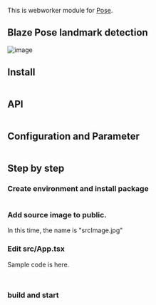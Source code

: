 This is webworker module for [Pose](https://google.github.io/mediapipe/solutions/pose).

## Blaze Pose landmark detection

![image](https://user-images.githubusercontent.com/48346627/164592156-dd230139-d3a2-4b51-aa99-150545f3adc4.png)

## Install

```

```

## API

```

```

## Configuration and Parameter

```

```

## Step by step

### Create environment and install package

```

```

### Add source image to public.

In this time, the name is "srcImage.jpg"

### Edit src/App.tsx

Sample code is here.

```


```

### build and start

```

```

